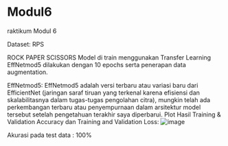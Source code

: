 # Modul6
raktikum Modul 6

Dataset: RPS

ROCK
PAPER
SCISSORS
Model di train menggunakan Transfer Learning EffNetmod5 dilakukan dengan 10 epochs serta penerapan data augmentation.

EffNetmod5: EffNetmod5 adalah versi terbaru atau variasi baru dari EfficientNet (jaringan saraf tiruan yang terkenal karena efisiensi dan skalabilitasnya dalam tugas-tugas pengolahan citra), mungkin telah ada perkembangan terbaru atau penyempurnaan dalam arsitektur model tersebut setelah pengetahuan terakhir saya diperbarui.
Plot Hasil Training & Validation Accuracy dan Training and Validation Loss:
![image](https://github.com/elanniswary/Modul6/assets/102467453/a2b19942-2aed-4e3f-a73e-3012f576bac3)

Akurasi pada test data : 100%
